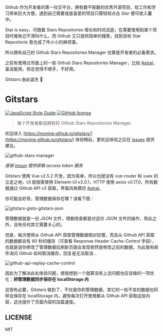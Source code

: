 Github 作为开发者的第一社交平台，拥有数不胜数的优秀开源项目，给工作和学习带来巨大方便，遇到自己需要或是喜爱的项目只需轻轻点击 Star 便可收入囊中。

Star is easy，可随着 Stars Repositories 增长和时间流逝，在需要使用到某个项目时难免记不清叫什么，而 Github 又只提供简单的搜索，找到目标 Star Repositorie 竟也成了件小小的麻烦事。

所以拥有自己的 Github Stars Repositories Manager 也算是开发者的必备需求。

之前有使用过市面上的一些 Github Stars Repositories Manager，比如 [Astral](https://app.astralapp.com)，虽说能用，但总觉得不顺手、不好用。

Gitstars 由此诞生 🎉

# Gitstars

[![JavaScript Style Guide](https://img.shields.io/badge/code_style-standard-brightgreen.svg)](https://standardjs.com)
[![GitHub license](https://img.shields.io/github/license/Monine/gitstars.svg)](https://github.com/Monine/gitstars/blob/master/LICENSE)

> 每个开发者都该拥有的 Github Stars Repositories Manager

欢迎进入 [https://monine.github.io/gitstars/](https://monine.github.io/gitstars/) 体验畅玩，更欢迎体验之后在 [Issues](https://github.com/Monine/gitstars/issues) 提供建议。

![github-stars-manager](http://oh8wftuto.bkt.clouddn.com/github-stars-manager.jpg)

*感谢 [imsun](https://github.com/imsun) 提供获取 access token 服务*

Gitstars 使用 Vue v2.5.2 开发，因为简单，所以也就没有 vue-router 和 vuex 的立足之地，UI 层按需使用 Element-UI v2.0.1，HTTP 使用 axios v0.17.0，所有数据通过 Github API v3 获取，界面风格模仿 [Astral](https://app.astralapp.com)。

你可能会好奇，管理数据保存在哪？请看下图：

![gitstars-gists-gitstars-json](http://oh8wftuto.bkt.clouddn.com/gitstars-gists-gitstars-json.jpg)

管理数据就是一份 JSON 文件，增删改查都是对这份 JSON 文件的操作，除此之外，没有任何其它需要关心的。

但是，每次使用从 Github API 获取管理数据相对较慢，而且从 Github API 获取的数据都会有 60 秒的缓存（可查看 Response Header Cache-Control 字段），也就是说你修改了管理数据后刷新页面会发现依然是修改之前的数据，为此我有邮件询问 Github 如何取消缓存，回复是无法取消...

![github-api-replay-cache-control](http://oh8wftuto.bkt.clouddn.com/github-api-replay-cache-control.jpg)

因此为了解决此处体验问题，使我想到一个就算没有上述问题也应该做的一项优化：**把管理数据同步保存在 localStorage 内**

这很有必要，Gitstars 做到了，不仅是你的管理数据，其它的一些不变的数据也同样会保存在 localStorage 内，避免每次打开使用都从 Github API 获取这些内容，这也提升了页面内容的加载速度。

## LICENSE

MIT
